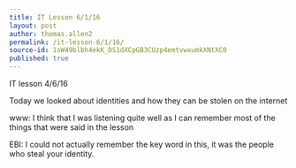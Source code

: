 ```yaml
---
title: IT Lesson 6/1/16
layout: post
author: thomas.allen2
permalink: /it-lesson-6/1/16/
source-id: 1sW49blbh4ekK_DS1dXCpGB3CUzp4emtvwxumkXNtXC0
published: true
---
```

IT lesson 4/6/16

Today we looked about identities and how they can be stolen on the internet 

www: I think that I was listening quite well as I can remember most of the things that were said in the lesson

EBI: I could not actually remember the key word in this, it was the people who steal your identity.

